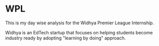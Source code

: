 # WPL

This is my day wise analysis for the Widhya Premier League Internship.

Widhya is an EdTech startup that focuses on helping students become industry ready by adopting "learning by doing" approach.

